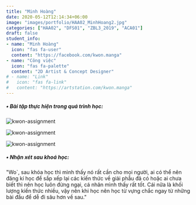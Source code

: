 ```yaml
---
title: "Minh Hoàng"
date: 2020-05-12T12:14:34+06:00
image: "images/portfolio/HAA02_MinhHoang2.jpg"
categories: ["HAA02", "DFS01", "ZBL3_2019", "ACA01"]
draft: false
student_info:
- name: "Minh Hoàng"
  icon: "fas fa-user"
  content: "https://facebook.com/kwon.manga"
- name: "Công việc"
  icon: "fas fa-palette"
  content: "2D Artist & Concept Designer"
# - name: "Link"
#   icon: "fas fa-link"
#   content: "https://artstation.com/kwon.manga"
---
```



##### • Bài tập thực hiện trong quá trình học:

![kwon-assignment](/images/portfolio/HAA02_MinhHoang1.jpg)

![kwon-assignment](/images/portfolio/HAA02_MinhHoang3.jpg)

![kwon-assignment](/images/portfolio/HAA02_MinhHoang4.jpg)


##### • Nhận xét sau khoá học:
"Wo`, sau khóa học thì mình thấy nó rất cần cho mọi người, ai có thể nên đăng kí học để sắp xếp lại các kiến thức về giải phẫu đã có hoặc ai chưa biết thì nên học luôn đừng ngại, cá nhân mình thấy rất tốt. Cái nữa là khối lượng kiến thức nhiều, vậy nên khi học nên học từ vựng chắc ngay từ những bài đầu để dễ đi sâu hơn về sau."

